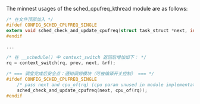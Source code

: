 The minnest usages of the sched_cpufreq_kthread module are as follows:
```c
/* 在文件顶部加入 */
#ifdef CONFIG_SCHED_CPUFREQ_SINGLE
extern void sched_check_and_update_cpufreq(struct task_struct *next, int cpu);
#endif

...

/* 在 __schedule() 中 context_switch 返回后增加如下： */
rq = context_switch(rq, prev, next, &rf);

/* === 调度完成后安全点：通知调频模块（可被编译开关控制） === */
#ifdef CONFIG_SCHED_CPUFREQ_SINGLE
    /* pass next and cpu_of(rq) (cpu param unused in module implementation) */
    sched_check_and_update_cpufreq(next, cpu_of(rq));
#endif
```